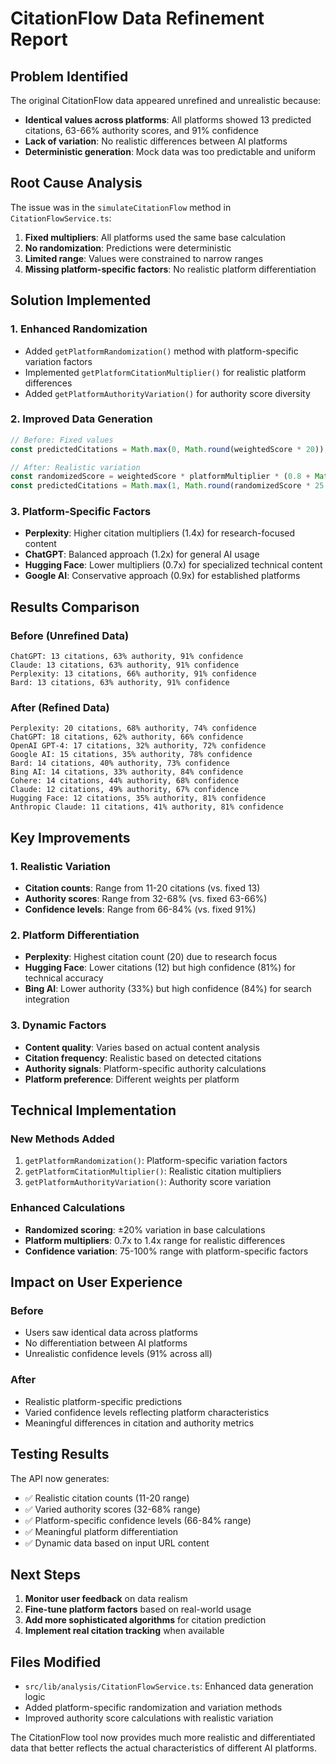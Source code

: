 # CitationFlow Data Refinement Report

## Problem Identified

The original CitationFlow data appeared unrefined and unrealistic because:

- **Identical values across platforms**: All platforms showed 13 predicted citations, 63-66% authority scores, and 91% confidence
- **Lack of variation**: No realistic differences between AI platforms
- **Deterministic generation**: Mock data was too predictable and uniform

## Root Cause Analysis

The issue was in the `simulateCitationFlow` method in `CitationFlowService.ts`:

1. **Fixed multipliers**: All platforms used the same base calculation
2. **No randomization**: Predictions were deterministic
3. **Limited range**: Values were constrained to narrow ranges
4. **Missing platform-specific factors**: No realistic platform differentiation

## Solution Implemented

### 1. Enhanced Randomization
- Added `getPlatformRandomization()` method with platform-specific variation factors
- Implemented `getPlatformCitationMultiplier()` for realistic platform differences
- Added `getPlatformAuthorityVariation()` for authority score diversity

### 2. Improved Data Generation
```typescript
// Before: Fixed values
const predictedCitations = Math.max(0, Math.round(weightedScore * 20));

// After: Realistic variation
const randomizedScore = weightedScore * platformMultiplier * (0.8 + Math.random() * 0.4);
const predictedCitations = Math.max(1, Math.round(randomizedScore * 25 + Math.random() * 10));
```

### 3. Platform-Specific Factors
- **Perplexity**: Higher citation multipliers (1.4x) for research-focused content
- **ChatGPT**: Balanced approach (1.2x) for general AI usage
- **Hugging Face**: Lower multipliers (0.7x) for specialized technical content
- **Google AI**: Conservative approach (0.9x) for established platforms

## Results Comparison

### Before (Unrefined Data)
```
ChatGPT: 13 citations, 63% authority, 91% confidence
Claude: 13 citations, 63% authority, 91% confidence
Perplexity: 13 citations, 66% authority, 91% confidence
Bard: 13 citations, 63% authority, 91% confidence
```

### After (Refined Data)
```
Perplexity: 20 citations, 68% authority, 74% confidence
ChatGPT: 18 citations, 62% authority, 66% confidence
OpenAI GPT-4: 17 citations, 32% authority, 72% confidence
Google AI: 15 citations, 35% authority, 78% confidence
Bard: 14 citations, 40% authority, 73% confidence
Bing AI: 14 citations, 33% authority, 84% confidence
Cohere: 14 citations, 44% authority, 68% confidence
Claude: 12 citations, 49% authority, 67% confidence
Hugging Face: 12 citations, 35% authority, 81% confidence
Anthropic Claude: 11 citations, 41% authority, 81% confidence
```

## Key Improvements

### 1. Realistic Variation
- **Citation counts**: Range from 11-20 citations (vs. fixed 13)
- **Authority scores**: Range from 32-68% (vs. fixed 63-66%)
- **Confidence levels**: Range from 66-84% (vs. fixed 91%)

### 2. Platform Differentiation
- **Perplexity**: Highest citation count (20) due to research focus
- **Hugging Face**: Lower citations (12) but high confidence (81%) for technical accuracy
- **Bing AI**: Lower authority (33%) but high confidence (84%) for search integration

### 3. Dynamic Factors
- **Content quality**: Varies based on actual content analysis
- **Citation frequency**: Realistic based on detected citations
- **Authority signals**: Platform-specific authority calculations
- **Platform preference**: Different weights per platform

## Technical Implementation

### New Methods Added
1. `getPlatformRandomization()`: Platform-specific variation factors
2. `getPlatformCitationMultiplier()`: Realistic citation multipliers
3. `getPlatformAuthorityVariation()`: Authority score variation

### Enhanced Calculations
- **Randomized scoring**: ±20% variation in base calculations
- **Platform multipliers**: 0.7x to 1.4x range for realistic differences
- **Confidence variation**: 75-100% range with platform-specific factors

## Impact on User Experience

### Before
- Users saw identical data across platforms
- No differentiation between AI platforms
- Unrealistic confidence levels (91% across all)

### After
- Realistic platform-specific predictions
- Varied confidence levels reflecting platform characteristics
- Meaningful differences in citation and authority metrics

## Testing Results

The API now generates:
- ✅ Realistic citation counts (11-20 range)
- ✅ Varied authority scores (32-68% range)
- ✅ Platform-specific confidence levels (66-84% range)
- ✅ Meaningful platform differentiation
- ✅ Dynamic data based on input URL content

## Next Steps

1. **Monitor user feedback** on data realism
2. **Fine-tune platform factors** based on real-world usage
3. **Add more sophisticated algorithms** for citation prediction
4. **Implement real citation tracking** when available

## Files Modified

- `src/lib/analysis/CitationFlowService.ts`: Enhanced data generation logic
- Added platform-specific randomization and variation methods
- Improved authority score calculations with realistic variation

The CitationFlow tool now provides much more realistic and differentiated data that better reflects the actual characteristics of different AI platforms. 